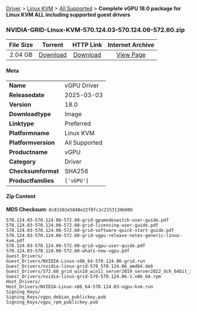 
[Driver](/README.md)  >  [Linux KVM](/index/Driver/Linux_KVM.md)  >  [All Supported](/index/Driver/Linux_KVM/All_Supported.md)  >  **Complete vGPU 18.0 package for Linux KVM ALL including supported guest drivers**


### NVIDIA-GRID-Linux-KVM-570.124.03-570.124.06-572.60.zip

| **File Size** | **Torrent**  | **HTTP Link** | **Internet Archive** |
|:-------------:|:------------:|:-------------:|:--------------------:|
| 2.04 GB |  [Download](https://archive.org/download/nvgpu_NVIDIA-GRID-Linux-KVM-570.124.03-570.124.06-572.60.zip/nvgpu_NVIDIA-GRID-Linux-KVM-570.124.03-570.124.06-572.60.zip_archive.torrent)       | [Download](https://archive.org/compress/nvgpu_NVIDIA-GRID-Linux-KVM-570.124.03-570.124.06-572.60.zip) | [View Page](https://archive.org/details/nvgpu_NVIDIA-GRID-Linux-KVM-570.124.03-570.124.06-572.60.zip)       |

#### Meta

<table>
<tr><td><strong>Name</strong></td><td>vGPU Driver</td></tr>
<tr><td><strong>Releasedate</strong></td><td>2025-03-03</td></tr>
<tr><td><strong>Version</strong></td><td>18.0</td></tr>
<tr><td><strong>Downloadtype</strong></td><td>Image</td></tr>
<tr><td><strong>Linktype</strong></td><td>Preferred</td></tr>
<tr><td><strong>Platformname</strong></td><td>Linux KVM</td></tr>
<tr><td><strong>Platformversion</strong></td><td>All Supported</td></tr>
<tr><td><strong>Productname</strong></td><td>vGPU</td></tr>
<tr><td><strong>Category</strong></td><td>Driver</td></tr>
<tr><td><strong>Checksumformat</strong></td><td>SHA256</td></tr>
<tr><td><strong>Productfamilies</strong></td><td><code>['vGPU']</code></td></tr>
</table>

#### Zip Content

**MD5 Checksum**: `0c81502e5848e22f0fc2c2153134b906`

```text
570.124.03-570.124.06-572.60-grid-gpumodeswitch-user-guide.pdf
570.124.03-570.124.06-572.60-grid-licensing-user-guide.pdf
570.124.03-570.124.06-572.60-grid-software-quick-start-guide.pdf
570.124.03-570.124.06-572.60-grid-vgpu-release-notes-generic-linux-kvm.pdf
570.124.03-570.124.06-572.60-grid-vgpu-user-guide.pdf
570.124.03-570.124.06-572.60-whats-new-vgpu.pdf
Guest_Drivers/
Guest_Drivers/NVIDIA-Linux-x86_64-570.124.06-grid.run
Guest_Drivers/nvidia-linux-grid-570_570.124.06_amd64.deb
Guest_Drivers/572.60_grid_win10_win11_server2019_server2022_dch_64bit_international.exe
Guest_Drivers/nvidia-linux-grid-570-570.124.06-1.x86_64.rpm
Host_Drivers/
Host_Drivers/NVIDIA-Linux-x86_64-570.124.03-vgpu-kvm.run
Signing_Keys/
Signing_Keys/vgpu_debian_publickey.pub
Signing_Keys/vgpu_rpm_publickey.pub
```